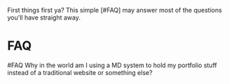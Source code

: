 First things first ya? This simple [#FAQ] may answer most of the questions you'll have straight away.



# FAQ
#FAQ 
Why in the world am I using a MD system to hold my portfolio stuff instead of a traditional website or something else?
